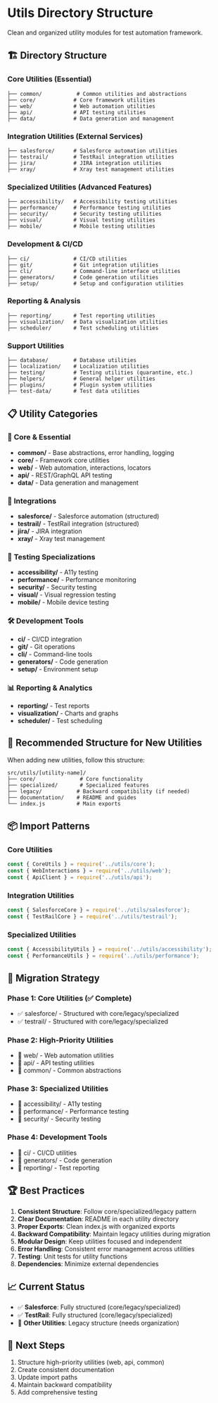 # Utils Directory Structure

Clean and organized utility modules for test automation framework.

## 🏗️ Directory Structure

### Core Utilities (Essential)
```
├── common/           # Common utilities and abstractions
├── core/            # Core framework utilities
├── web/             # Web automation utilities
├── api/             # API testing utilities
├── data/            # Data generation and management
```

### Integration Utilities (External Services)
```
├── salesforce/      # Salesforce automation utilities
├── testrail/        # TestRail integration utilities
├── jira/            # JIRA integration utilities
├── xray/            # Xray test management utilities
```

### Specialized Utilities (Advanced Features)
```
├── accessibility/   # Accessibility testing utilities
├── performance/     # Performance testing utilities
├── security/        # Security testing utilities
├── visual/          # Visual testing utilities
├── mobile/          # Mobile testing utilities
```

### Development & CI/CD
```
├── ci/              # CI/CD utilities
├── git/             # Git integration utilities
├── cli/             # Command-line interface utilities
├── generators/      # Code generation utilities
├── setup/           # Setup and configuration utilities
```

### Reporting & Analysis
```
├── reporting/       # Test reporting utilities
├── visualization/   # Data visualization utilities
├── scheduler/       # Test scheduling utilities
```

### Support Utilities
```
├── database/        # Database utilities
├── localization/    # Localization utilities
├── testing/         # Testing utilities (quarantine, etc.)
├── helpers/         # General helper utilities
├── plugins/         # Plugin system utilities
├── test-data/       # Test data utilities
```

## 📋 Utility Categories

### 🎯 **Core & Essential**
- **common/** - Base abstractions, error handling, logging
- **core/** - Framework core utilities
- **web/** - Web automation, interactions, locators
- **api/** - REST/GraphQL API testing
- **data/** - Data generation and management

### 🔌 **Integrations**
- **salesforce/** - Salesforce automation (structured)
- **testrail/** - TestRail integration (structured)
- **jira/** - JIRA integration
- **xray/** - Xray test management

### 🧪 **Testing Specializations**
- **accessibility/** - A11y testing
- **performance/** - Performance monitoring
- **security/** - Security testing
- **visual/** - Visual regression testing
- **mobile/** - Mobile device testing

### 🛠️ **Development Tools**
- **ci/** - CI/CD integration
- **git/** - Git operations
- **cli/** - Command-line tools
- **generators/** - Code generation
- **setup/** - Environment setup

### 📊 **Reporting & Analytics**
- **reporting/** - Test reports
- **visualization/** - Charts and graphs
- **scheduler/** - Test scheduling

## 🎯 Recommended Structure for New Utilities

When adding new utilities, follow this structure:
```
src/utils/[utility-name]/
├── core/              # Core functionality
├── specialized/       # Specialized features
├── legacy/           # Backward compatibility (if needed)
├── documentation/    # README and guides
└── index.js          # Main exports
```

## 📦 Import Patterns

### Core Utilities
```javascript
const { CoreUtils } = require('../utils/core');
const { WebInteractions } = require('../utils/web');
const { ApiClient } = require('../utils/api');
```

### Integration Utilities
```javascript
const { SalesforceCore } = require('../utils/salesforce');
const { TestRailCore } = require('../utils/testrail');
```

### Specialized Utilities
```javascript
const { AccessibilityUtils } = require('../utils/accessibility');
const { PerformanceUtils } = require('../utils/performance');
```

## 🔄 Migration Strategy

### Phase 1: Core Utilities (✅ Complete)
- ✅ salesforce/ - Structured with core/legacy/specialized
- ✅ testrail/ - Structured with core/legacy/specialized

### Phase 2: High-Priority Utilities
- 🎯 web/ - Web automation utilities
- 🎯 api/ - API testing utilities
- 🎯 common/ - Common abstractions

### Phase 3: Specialized Utilities
- 🎯 accessibility/ - A11y testing
- 🎯 performance/ - Performance testing
- 🎯 security/ - Security testing

### Phase 4: Development Tools
- 🎯 ci/ - CI/CD utilities
- 🎯 generators/ - Code generation
- 🎯 reporting/ - Test reporting

## 🏆 Best Practices

1. **Consistent Structure**: Follow core/specialized/legacy pattern
2. **Clear Documentation**: README in each utility directory
3. **Proper Exports**: Clean index.js with organized exports
4. **Backward Compatibility**: Maintain legacy utilities during migration
5. **Modular Design**: Keep utilities focused and independent
6. **Error Handling**: Consistent error management across utilities
7. **Testing**: Unit tests for utility functions
8. **Dependencies**: Minimize external dependencies

## 📈 Current Status

- ✅ **Salesforce**: Fully structured (core/legacy/specialized)
- ✅ **TestRail**: Fully structured (core/legacy/specialized)
- 🔄 **Other Utilities**: Legacy structure (needs organization)

## 🎯 Next Steps

1. Structure high-priority utilities (web, api, common)
2. Create consistent documentation
3. Update import paths
4. Maintain backward compatibility
5. Add comprehensive testing